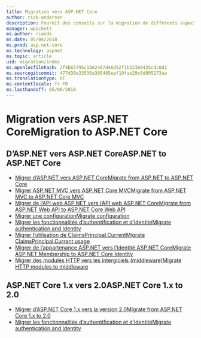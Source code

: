 ```yaml
---
title: Migration vers ASP.NET Core
author: rick-anderson
description: Fournit des conseils sur la migration de différents aspects d’ASP.NET 4.x vers ASP.NET Core.
manager: wpickett
ms.author: riande
ms.date: 05/04/2018
ms.prod: asp.net-core
ms.technology: aspnet
ms.topic: article
uid: migration/index
ms.openlocfilehash: 2f4b65795c1b62487d46d92f1b32386435cdc0d1
ms.sourcegitcommit: 477d38e33530a305405eaf19faa29c6d805273aa
ms.translationtype: HT
ms.contentlocale: fr-FR
ms.lasthandoff: 05/08/2018
---
```

# <a name="migration-to-aspnet-core"></a><span data-ttu-id="59aa5-103">Migration vers ASP.NET Core</span><span class="sxs-lookup"><span data-stu-id="59aa5-103">Migration to ASP.NET Core</span></span>

## <a name="aspnet-to-aspnet-core"></a><span data-ttu-id="59aa5-104">D’ASP.NET vers ASP.NET Core</span><span class="sxs-lookup"><span data-stu-id="59aa5-104">ASP.NET to ASP.NET Core</span></span>

* [<span data-ttu-id="59aa5-105">Migrer d’ASP.NET vers ASP.NET Core</span><span class="sxs-lookup"><span data-stu-id="59aa5-105">Migrate from ASP.NET to ASP.NET Core</span></span>](xref:migration/proper-to-2x/index)
* [<span data-ttu-id="59aa5-106">Migrer ASP.NET MVC vers ASP.NET Core MVC</span><span class="sxs-lookup"><span data-stu-id="59aa5-106">Migrate from ASP.NET MVC to ASP.NET Core MVC</span></span>](xref:migration/mvc)
* [<span data-ttu-id="59aa5-107">Migrer de l’API web ASP.NET vers l’API web ASP.NET Core</span><span class="sxs-lookup"><span data-stu-id="59aa5-107">Migrate from ASP.NET Web API to ASP.NET Core Web API</span></span>](xref:migration/webapi)
* [<span data-ttu-id="59aa5-108">Migrer une configuration</span><span class="sxs-lookup"><span data-stu-id="59aa5-108">Migrate configuration</span></span>](xref:migration/configuration)
* [<span data-ttu-id="59aa5-109">Migrer les fonctionnalités d’authentification et d’identité</span><span class="sxs-lookup"><span data-stu-id="59aa5-109">Migrate authentication and Identity</span></span>](xref:migration/identity)
* [<span data-ttu-id="59aa5-110">Migrer l’utilisation de ClaimsPrincipal.Current</span><span class="sxs-lookup"><span data-stu-id="59aa5-110">Migrate ClaimsPrincipal.Current usage</span></span>](xref:migration/claimsprincipal-current)
* [<span data-ttu-id="59aa5-111">Migrer de l’appartenance ASP.NET vers l’identité ASP.NET Core</span><span class="sxs-lookup"><span data-stu-id="59aa5-111">Migrate ASP.NET Membership to ASP.NET Core Identity</span></span>](xref:migration/proper-to-2x/membership-to-core-identity)
* [<span data-ttu-id="59aa5-112">Migrer des modules HTTP vers les intergiciels (middleware)</span><span class="sxs-lookup"><span data-stu-id="59aa5-112">Migrate HTTP modules to middleware</span></span>](xref:migration/http-modules)

## <a name="aspnet-core-1x-to-20"></a><span data-ttu-id="59aa5-113">ASP.NET Core 1.x vers 2.0</span><span class="sxs-lookup"><span data-stu-id="59aa5-113">ASP.NET Core 1.x to 2.0</span></span>

* [<span data-ttu-id="59aa5-114">Migrer d’ASP.NET Core 1.x vers la version 2.0</span><span class="sxs-lookup"><span data-stu-id="59aa5-114">Migrate from ASP.NET Core 1.x to 2.0</span></span>](xref:migration/1x-to-2x/index)
* [<span data-ttu-id="59aa5-115">Migrer les fonctionnalités d’authentification et d’identité</span><span class="sxs-lookup"><span data-stu-id="59aa5-115">Migrate authentication and Identity</span></span>](xref:migration/1x-to-2x/identity-2x)